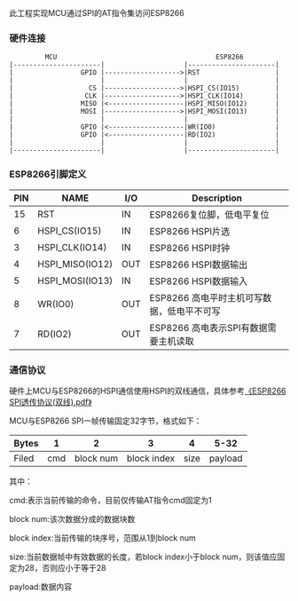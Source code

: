 此工程实现MCU通过SPI的AT指令集访问ESP8266

### **硬件连接**

```
         MCU                                        ESP8266
|----------------------|                    |----------------------|
|                 GPIO |------------------->|RST                   |
|                      |                    |                      |
|                   CS |------------------->|HSPI_CS(IO15)         |
|                  CLK |------------------->|HSPI_CLK(IO14)        |
|                 MISO |<-------------------|HSPI_MISO(IO12)       |
|                 MOSI |------------------->|HSPI_MOSI(IO13)       |
|                      |                    |                      |
|                 GPIO |<-------------------|WR(IO0)               |
|                 GPIO |<-------------------|RD(IO2)               |
|                      |                    |                      |
|----------------------|                    |----------------------|
```
### **ESP8266引脚定义**


|  PIN |  NAME           | I/O      | Description |
| -----| --------------- | -------- | -------- |
| 15   | RST             | IN       | ESP8266复位脚，低电平复位     |
| 6    | HSPI_CS(IO15)   | IN       | ESP8266 HSPI片选             |
| 3    | HSPI_CLK(IO14)  | IN       | ESP8266 HSPI时钟             |
| 4    | HSPI_MISO(IO12) | OUT      | ESP8266 HSPI数据输出         |
| 5    | HSPI_MOSI(IO13) | IN       | ESP8266 HSPI数据输入         |
| 8    | WR(IO0)         | OUT      | ESP8266 高电平时主机可写数据，低电平不可写 |
| 7    | RD(IO2)         | OUT      | ESP8266 高电表示SPI有数据需要主机读取 |

### **通信协议**
硬件上MCU与ESP8266的HSPI通信使用HSPI的双线通信，具体参考[《ESP8266 SPI透传协议(双线).pdf》](ESP8266%20SPI透传协议%28双线%29.pdf)

MCU与ESP8266 SPI一帧传输固定32字节，格式如下：

|  Bytes |  1    | 2         | 3           | 4           | 5-32           |
| -----  | ----- | --------- | ----------- | ----------- | -------------- |
| Filed  | cmd   | block num | block index | size        | payload        |
其中：

cmd:表示当前传输的命令，目前仅传输AT指令cmd固定为1

block num:该次数据分成的数据块数

block index:当前传输的块序号，范围从1到block num

size:当前数据帧中有效数据的长度，若block index小于block num，则该值应固定为28，否则应小于等于28

payload:数据内容